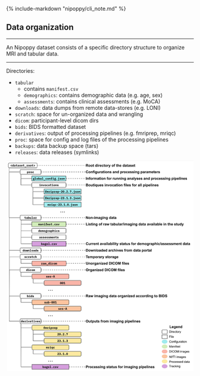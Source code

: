 {%
    include-markdown "nipoppy/cli_note.md"
%}

## Data organization

---

An Nipoppy dataset consists of a specific directory structure to organize MRI and tabular data.

---

Directories: 

- `tabular`
    - contains `manifest.csv`
    - `demographics`: contains demographic data (e.g. age, sex)
    - `assessments`: contains clinical assessments (e.g. MoCA) 
- `downloads`: data dumps from remote data-stores (e.g. LONI)
- `scratch`: space for un-organized data and wrangling
- `dicom`: participant-level dicom dirs
- `bids`: BIDS formatted dataset
- `derivatives`: output of processing pipelines (e.g. fmriprep, mriqc)
- `proc`: space for config and log files of the processing pipelines
- `backups`: data backup space (tars)
- `releases`: data releases (symlinks)

![data_org](../imgs/data_org.jpg)